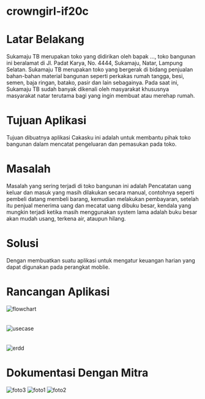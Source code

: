 # crowngirl-if20c
# Latar Belakang
Sukamaju TB merupakan toko yang didirikan oleh bapak ..., toko bangunan ini beralamat di Jl. Padat Karya, No. 4444, Sukamaju, Natar, Lampung Selatan. Sukamaju TB merupakan toko yang bergerak di bidang penjualan bahan-bahan material bangunan seperti perkakas rumah tangga, besi, semen, baja ringan, batako, pasir dan lain sebagainya. Pada saat ini, Sukamaju TB sudah banyak dikenali oleh masyarakat khususnya masyarakat natar terutama bagi yang ingin membuat atau merehap rumah.

# Tujuan Aplikasi
Tujuan dibuatnya aplikasi Cakasku ini adalah untuk membantu pihak toko bangunan dalam mencatat pengeluaran dan pemasukan pada toko.

# Masalah
Masalah yang sering terjadi di toko bangunan ini adalah Pencatatan uang keluar dan masuk yang masih dilakukan secara manual, contohnya seperti pembeli datang membeli barang, kemudian melakukan pembayaran, setelah itu penjual menerima uang dan mecatat uang dibuku besar, kendala yang mungkin terjadi ketika masih menggunakan system lama adalah buku besar akan mudah usang, terkena air, ataupun hilang.

# Solusi
Dengan membuatkan suatu aplikasi untuk mengatur keuangan harian yang dapat digunakan pada perangkat moblie.

# Rancangan Aplikasi
![flowchart](https://user-images.githubusercontent.com/103571115/204440062-44c9e8ea-6773-47c0-9cdc-d2697ce2942d.png)
<br>
<br>
<br>
![usecase](https://user-images.githubusercontent.com/103571115/204440102-3066fb25-71b7-4075-9a9a-374391f14b10.png)
<br>
<br>
<br>
![erdd](https://user-images.githubusercontent.com/103571115/204448852-5c7612ea-c1e6-4970-9ba9-f7034d5ffe55.png)

# Dokumentasi Dengan Mitra
![foto3](https://user-images.githubusercontent.com/103571115/204440095-7adae04f-cd7d-4294-a28a-e96b003005c8.jpg)
![foto1](https://user-images.githubusercontent.com/103571115/204440063-09cc9b0f-e384-445d-9028-3fc10e505faa.jpg)
![foto2](https://user-images.githubusercontent.com/103571115/204440084-4a382d9d-6f12-4ad9-8509-de477f1ecfc5.jpg)
